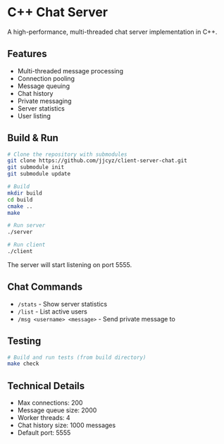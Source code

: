 # C++ Chat Server

A high-performance, multi-threaded chat server implementation in C++.

## Features

- Multi-threaded message processing
- Connection pooling
- Message queuing
- Chat history
- Private messaging
- Server statistics
- User listing

## Build & Run

```bash
# Clone the repository with submodules
git clone https://github.com/jjcyz/client-server-chat.git
git submodule init
git submodule update

# Build
mkdir build
cd build
cmake ..
make

# Run server
./server

# Run client
./client
```

The server will start listening on port 5555.

## Chat Commands

- `/stats` - Show server statistics
- `/list` - List active users
- `/msg <username> <message>` - Send private message to <username>

## Testing

```bash
# Build and run tests (from build directory)
make check
```

## Technical Details

- Max connections: 200
- Message queue size: 2000
- Worker threads: 4
- Chat history size: 1000 messages
- Default port: 5555



